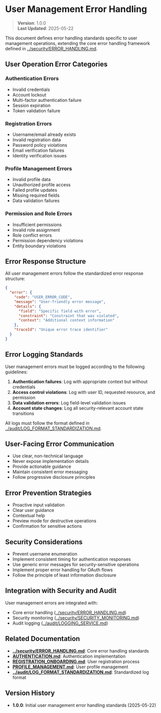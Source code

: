 
# User Management Error Handling

> **Version**: 1.0.0  
> **Last Updated**: 2025-05-22

This document defines error handling standards specific to user management operations, extending the core error handling framework defined in [../security/ERROR_HANDLING.md](../security/ERROR_HANDLING.md).

## User Operation Error Categories

### Authentication Errors
- Invalid credentials
- Account lockout
- Multi-factor authentication failure
- Session expiration
- Token validation failure

### Registration Errors
- Username/email already exists
- Invalid registration data
- Password policy violations
- Email verification failures
- Identity verification issues

### Profile Management Errors
- Invalid profile data
- Unauthorized profile access
- Failed profile updates
- Missing required fields
- Data validation failures

### Permission and Role Errors
- Insufficient permissions
- Invalid role assignment
- Role conflict errors
- Permission dependency violations
- Entity boundary violations

## Error Response Structure

All user management errors follow the standardized error response structure:

```json
{
  "error": {
    "code": "USER_ERROR_CODE",
    "message": "User-friendly error message",
    "details": {
      "field": "Specific field with error",
      "constraint": "Constraint that was violated",
      "context": "Additional context information"
    },
    "traceId": "Unique error trace identifier"
  }
}
```

## Error Logging Standards

User management errors must be logged according to the following guidelines:

1. **Authentication failures**: Log with appropriate context but without credentials
2. **Access control violations**: Log with user ID, requested resource, and permission
3. **Data validation errors**: Log field-level validation issues
4. **Account state changes**: Log all security-relevant account state transitions

All logs must follow the format defined in [../audit/LOG_FORMAT_STANDARDIZATION.md](../audit/LOG_FORMAT_STANDARDIZATION.md).

## User-Facing Error Communication

- Use clear, non-technical language
- Never expose implementation details
- Provide actionable guidance
- Maintain consistent error messaging
- Follow progressive disclosure principles

## Error Prevention Strategies

- Proactive input validation
- Clear user guidance
- Contextual help
- Preview mode for destructive operations
- Confirmation for sensitive actions

## Security Considerations

- Prevent username enumeration
- Implement consistent timing for authentication responses
- Use generic error messages for security-sensitive operations
- Implement proper error handling for OAuth flows
- Follow the principle of least information disclosure

## Integration with Security and Audit

User management errors are integrated with:
- Core error handling ([../security/ERROR_HANDLING.md](../security/ERROR_HANDLING.md))
- Security monitoring ([../security/SECURITY_MONITORING.md](../security/SECURITY_MONITORING.md))
- Audit logging ([../audit/LOGGING_SERVICE.md](../audit/LOGGING_SERVICE.md))

## Related Documentation

- **[../security/ERROR_HANDLING.md](../security/ERROR_HANDLING.md)**: Core error handling standards
- **[AUTHENTICATION.md](AUTHENTICATION.md)**: Authentication implementation
- **[REGISTRATION_ONBOARDING.md](REGISTRATION_ONBOARDING.md)**: User registration process
- **[PROFILE_MANAGEMENT.md](PROFILE_MANAGEMENT.md)**: User profile management
- **[../audit/LOG_FORMAT_STANDARDIZATION.md](../audit/LOG_FORMAT_STANDARDIZATION.md)**: Standardized log format

## Version History

- **1.0.0**: Initial user management error handling standards (2025-05-22)
